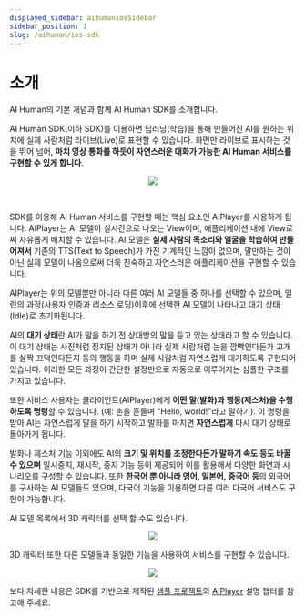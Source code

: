 ```yaml
---
displayed_sidebar: aihumaniosSidebar
sidebar_position: 1
slug: /aihuman/ios-sdk
---
```


# 소개

AI Human의 기본 개념과 함께 AI Human SDK를 소개합니다.

AI Human SDK(이하 SDK)를 이용하면 딥러닝(학습)을 통해 만들어진 AI를 원하는 위치에 실제 사람처럼 라이브(Live)로 표현할 수 있습니다. 화면만 라이브로 표시하는 것을 뛰어 넘어, **마치 영상 통화를 하듯이 자연스러운 대화가 가능한 AI Human 서비스를 구현할 수 있게 합니다**.

<p align="center">
<img src="/img/aihuman/ios/aisample_intro_2d.png" style={{zoom: "25%"}} />
</p>

<br/>

SDK를 이용해 AI Human 서비스를 구현할 때는 핵심 요소인 AIPlayer를 사용하게 됩니다.
AIPlayer는 AI 모델이 실시간으로 나오는 View이며, 애플리케이션 내에 View로써 자유롭게 배치할 수 있습니다. AI 모델은 **실제 사람의 목소리와 얼굴을 학습하여 만들어져서** 기존의 TTS(Text to Speech)가 가진 기계적인 느낌이 없으며, 말만하는 것이 아닌 실제 모델이 나옴으로써 더욱 친숙하고 자연스러운 애플리케이션을 구현할 수 있습니다. 

AIPlayer는 위의 모델뿐만 아니라 다른 여러 AI 모델들 중 하나를 선택할 수 있으며, 일련의 과정(사용자 인증과 리소스 로딩)이후에 선택한 AI 모델이 나타나고 대기 상태(Idle)로 초기화됩니다.

AI의 **대기 상태**란 AI가 말을 하기 전 상대방의 말을 듣고 있는 상태라고 할 수 있습니다. 이 대기 상태는 사진처럼 정지된 상태가 아니라 실제 사람처럼 눈을 깜빡인다든가 고개를 살짝 끄덕인다든지 등의 행동을 하며 실제 사람처럼 자연스럽게 대기하도록 구현되어 있습니다. 이러한 모든 과정이 간단한 설정만으로 자동으로 이루어지는 심플한 구조를 가지고 있습니다.

또한 서비스 사용자는 클라이언트(AIPlayer)에게 **어떤 말(발화)과 행동(제스처)을 수행하도록 명령**할 수 있습니다. (예: 손을 흔들며 "Hello, world!"라고 말하기). 이 명령을 받아 AI는 자연스럽게 말을 하기 시작하고 발화를 마치면 **자연스럽게** 다시 대기 상태로 돌아가게 됩니다.

발화나 제스처 기능 이외에도 AI의 **크기 및 위치를 조정한다든가 말하기 속도 등도 바꿀수 있으며** 일시중지, 재시작, 중지 기능 등이 제공되어 이를 활용해서 다양한 화면과 시나리오를 구성할 수 있습니다. 또한 **한국어 뿐 아니라 영어, 일본어, 중국어 등**의 외국어를 구사하는 AI 모델들도 있으며, 다국어 기능을 이용하면 다른 여러 다국어 서비스도 구현이 가능합니다. 

AI 모델 목록에서 3D 캐릭터를 선택 할 수도 있습니다.

<p align="center">
<img src="/img/aihuman/ios/aisample_sample_choose_ai.jpg" style={{zoom: "25%"}} />
</p>

3D 캐릭터 또한 다른 모델들과 동일한 기능을 사용하여 서비스를 구현할 수 있습니다.

<p align="center">
<img src="/img/aihuman/ios/aisample_intro_3d.png" style={{zoom: "25%"}} />
</p>

보다 자세한 내용은 SDK를 기반으로 제작된 [샘플 프로젝트](../category/sample-project-description-3)와 [AIPlayer](../category/aiplayer-description-3) 설명 챕터를 참고해 주세요.
